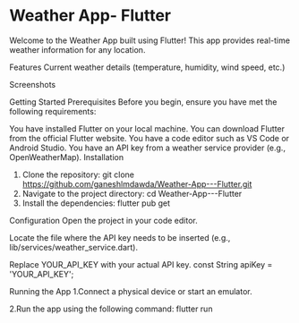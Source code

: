 # Weather App- Flutter

Welcome to the Weather App built using Flutter! This app provides real-time weather information for any location.

Features
Current weather details (temperature, humidity, wind speed, etc.)

Screenshots

Getting Started
Prerequisites
Before you begin, ensure you have met the following requirements:

You have installed Flutter on your local machine. You can download Flutter from the official Flutter website.
You have a code editor such as VS Code or Android Studio.
You have an API key from a weather service provider (e.g., OpenWeatherMap).
Installation
1. Clone the repository: 
git clone https://github.com/ganeshlmdawda/Weather-App---Flutter.git
2. Navigate to the project directory:
cd Weather-App---Flutter
3. Install the dependencies:
flutter pub get

Configuration
Open the project in your code editor.

Locate the file where the API key needs to be inserted (e.g., lib/services/weather_service.dart).

Replace YOUR_API_KEY with your actual API key.
const String apiKey = 'YOUR_API_KEY';

Running the App
1.Connect a physical device or start an emulator.

2.Run the app using the following command:
flutter run

